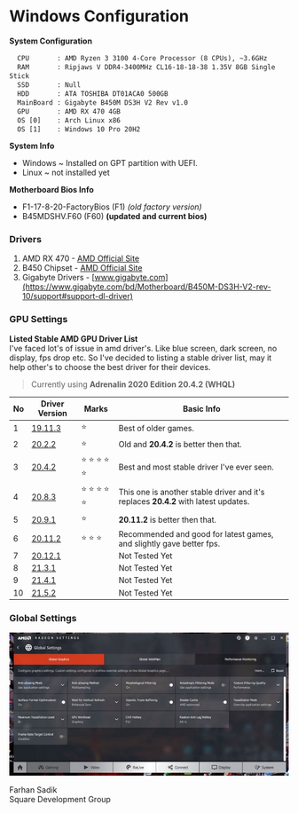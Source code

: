 # Windows Configuration

**System Configuration**

```
  CPU       : AMD Ryzen 3 3100 4-Core Processor (8 CPUs), ~3.6GHz
  RAM       : Ripjaws V DDR4-3400MHz CL16-18-18-38 1.35V 8GB Single Stick
  SSD       : Null
  HDD       : ATA TOSHIBA DT01ACA0 500GB
  MainBoard : Gigabyte B450M DS3H V2 Rev v1.0
  GPU       : AMD RX 470 4GB 
  OS [0]    : Arch Linux x86
  OS [1]    : Windows 10 Pro 20H2 
```

**System Info**
 * Windows ~ Installed on GPT partition with UEFI. 
 * Linux ~ not installed yet 
 
**Motherboard Bios Info**
 * F1-17-8-20-FactoryBios (F1) *(old factory version)*
 * B45MDSHV.F60 (F60) **(updated and current bios)**

### Drivers 
1. AMD RX 470 - [AMD Official Site](https://www.amd.com/en/support/graphics/radeon-400-series/radeon-rx-400-series/radeon-rx-470)
2. B450 Chipset - [AMD Official Site](https://www.amd.com/en/support/chipsets/amd-socket-am4/b450)
3. Gigabyte Drivers - [www.gigabyte.com](https://www.gigabyte.com/bd/Motherboard/B450M-DS3H-V2-rev-10/support#support-dl-driver)

### GPU Settings
**Listed Stable AMD GPU Driver List** <br>
I've faced lot's of issue in amd driver's. Like blue screen, dark screen, no display, fps drop etc. So I've decided to listing a stable driver list, may it help other's to choose the best driver for their devices. 
> Currently using **Adrenalin 2020 Edition 20.4.2 (WHQL)**

| No | Driver Version | Marks                              | Basic Info                                                                      |
|----|----------------|------------------------------------|---------------------------------------------------------------------------------|
|  1 | [19.11.3]()    | :star:                             | Best of older games.                                                            |
|  2 | [20.2.2]()     | :star:                             | Old and **20.4.2** is better then that.                                         |
|  3 | [20.4.2](2)    | :star: :star: :star: :star: :star: | Best and most stable driver I've ever seen.                                     |
|  4 | [20.8.3]()     | :star: :star: :star: :star: :star: | This one is another stable driver and it's replaces **20.4.2** with latest updates. |
|  5 | [20.9.1]()     | :star:                             | **20.11.2** is better then that.                                                    |
|  6 | [20.11.2]()    | :star: :star: :star:               | Recommended and good for latest games, and slightly gave better fps.            |
|  7 | [20.12.1]()    |                                    | Not Tested Yet                                                                  |
|  8 | [21.3.1]()     |                                    | Not Tested Yet                                                                  |
|  9 | [21.4.1]()     |                                    | Not Tested Yet                                                                  |
|  10 | [21.5.2]()     |                                    | Not Tested Yet                                                                  |

### Global Settings
![amd_global_settings.jpg](amd_global_settings.jpg)



Farhan Sadik <br>
Square Development Group
